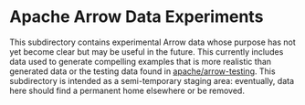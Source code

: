 <!---
  Licensed to the Apache Software Foundation (ASF) under one
  or more contributor license agreements.  See the NOTICE file
  distributed with this work for additional information
  regarding copyright ownership.  The ASF licenses this file
  to you under the Apache License, Version 2.0 (the
  "License"); you may not use this file except in compliance
  with the License.  You may obtain a copy of the License at

    http://www.apache.org/licenses/LICENSE-2.0

  Unless required by applicable law or agreed to in writing,
  software distributed under the License is distributed on an
  "AS IS" BASIS, WITHOUT WARRANTIES OR CONDITIONS OF ANY
  KIND, either express or implied.  See the License for the
  specific language governing permissions and limitations
  under the License.
-->

# Apache Arrow Data Experiments

This subdirectory contains experimental Arrow data whose purpose has not
yet become clear but may be useful in the future. This currently includes
data used to generate compelling examples that is more realistic than
generated data or the testing data found in
[apache/arrow-testing](http://github.com/apache/arrow-testing). This
subdirectory is intended as a semi-temporary staging area: eventually,
data here should find a permanent home elsewhere or be removed.
